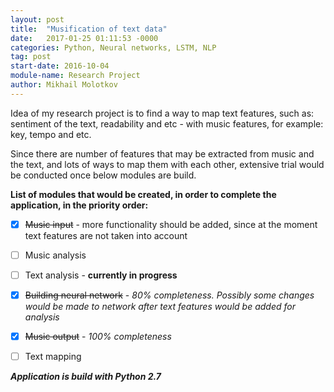 ```yaml
---
layout: post
title:  "Musification of text data"
date:   2017-01-25 01:11:53 -0000
categories: Python, Neural networks, LSTM, NLP
tag: post
start-date: 2016-10-04
module-name: Research Project
author: Mikhail Molotkov
---
```

Idea of my research project is to find a way to map text features, such as: sentiment of the text, readability and etc - with music features, for example: key, tempo and etc.

Since there are number of features that may be extracted from music and the text, and lots of ways to map them with each other, extensive trial would be conducted once below modules are build.

**List of modules that would be created, in order to complete the application, in the priority order:**

- [x] ~~Music input~~ - more functionality should be added, since at the moment text features are not taken into account

- [ ] Music analysis

- [ ] Text analysis - **currently in progress**

- [x] ~~Building neural network~~ - *80% completeness. Possibly some changes would be made to network after text features would be added for analysis*

- [x] ~~Music output~~ - *100% completeness*

- [ ] Text mapping

**_Application is build with Python 2.7_**
